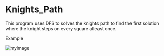 # Knights_Path
This program uses DFS to solves the knights path to find the first solution where the knight steps on every square atleast once.


Example






![myimage](https://upload.wikimedia.org/wikipedia/commons/c/ca/Knights-Tour-Animation.gif)
